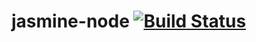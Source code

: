 # jasmine-node [![Build Status](https://travis-ci.org/robertolima-dev/node-jasmine.svg?branch=master)](https://travis-ci.org/robertolima-dev/node-jasmine)